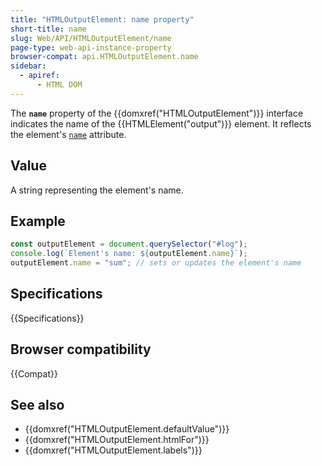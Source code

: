 ```yaml
---
title: "HTMLOutputElement: name property"
short-title: name
slug: Web/API/HTMLOutputElement/name
page-type: web-api-instance-property
browser-compat: api.HTMLOutputElement.name
sidebar:
  - apiref:
      - HTML DOM
---
```


The **`name`** property of the {{domxref("HTMLOutputElement")}} interface indicates the name of the {{HTMLElement("output")}} element. It reflects the element's [`name`](/en-US/docs/Web/HTML/Reference/Elements/output#name) attribute.

## Value

A string representing the element's name.

## Example

```js
const outputElement = document.querySelector("#log");
console.log(`Element's name: ${outputElement.name}`);
outputElement.name = "sum"; // sets or updates the element's name
```

## Specifications

{{Specifications}}

## Browser compatibility

{{Compat}}

## See also

- {{domxref("HTMLOutputElement.defaultValue")}}
- {{domxref("HTMLOutputElement.htmlFor")}}
- {{domxref("HTMLOutputElement.labels")}}
